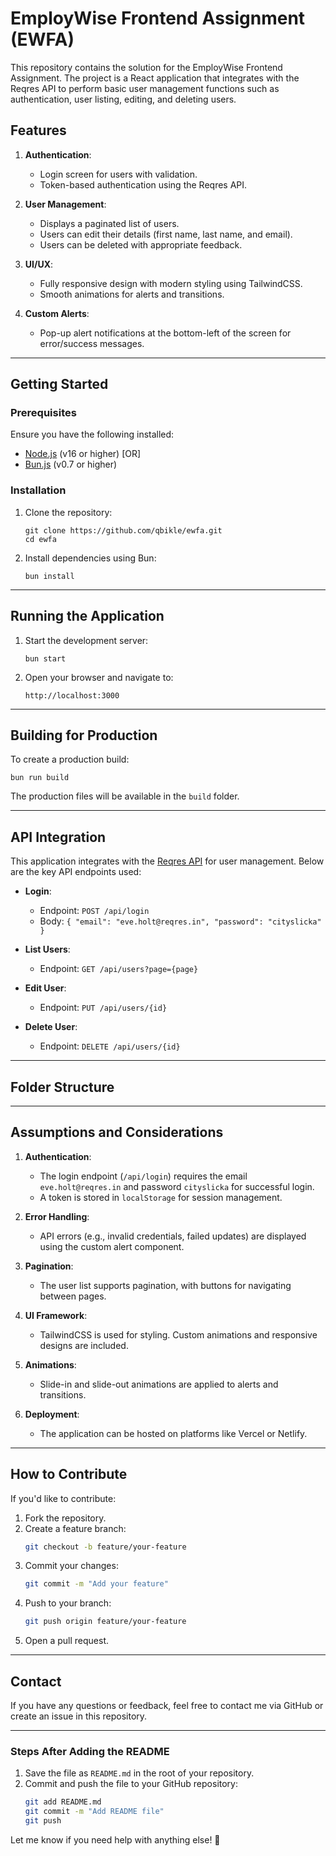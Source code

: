 
# EmployWise Frontend Assignment (EWFA)

This repository contains the solution for the EmployWise Frontend Assignment. The project is a React application that integrates with the Reqres API to perform basic user management functions such as authentication, user listing, editing, and deleting users.

## **Features**

1. **Authentication**:

   - Login screen for users with validation.
   - Token-based authentication using the Reqres API.

2. **User Management**:

   - Displays a paginated list of users.
   - Users can edit their details (first name, last name, and email).
   - Users can be deleted with appropriate feedback.

3. **UI/UX**:

   - Fully responsive design with modern styling using TailwindCSS.
   - Smooth animations for alerts and transitions.

4. **Custom Alerts**:
   - Pop-up alert notifications at the bottom-left of the screen for error/success messages.

---

## **Getting Started**

### **Prerequisites**

Ensure you have the following installed:

- [Node.js](https://nodejs.org/) (v16 or higher) [OR]
- [Bun.js](https://bun.sh/) (v0.7 or higher)

### **Installation**

1. Clone the repository:
   ```
   git clone https://github.com/qbikle/ewfa.git
   cd ewfa
   ```


2. Install dependencies using Bun:
   ```
   bun install
   ```

---

## **Running the Application**

1. Start the development server:

   ```
   bun start
   ```

2. Open your browser and navigate to:
   ```
   http://localhost:3000
   ```

---

## **Building for Production**

To create a production build:

```
bun run build
```

The production files will be available in the `build` folder.

---

## **API Integration**

This application integrates with the [Reqres API](https://reqres.in/) for user management. Below are the key API endpoints used:

- **Login**:

  - Endpoint: `POST /api/login`
  - Body: `{ "email": "eve.holt@reqres.in", "password": "cityslicka" }`

- **List Users**:

  - Endpoint: `GET /api/users?page={page}`

- **Edit User**:

  - Endpoint: `PUT /api/users/{id}`

- **Delete User**:
  - Endpoint: `DELETE /api/users/{id}`

---

## **Folder Structure**

---

## **Assumptions and Considerations**

1. **Authentication**:

   - The login endpoint (`/api/login`) requires the email `eve.holt@reqres.in` and password `cityslicka` for successful login.
   - A token is stored in `localStorage` for session management.

2. **Error Handling**:

   - API errors (e.g., invalid credentials, failed updates) are displayed using the custom alert component.

3. **Pagination**:

   - The user list supports pagination, with buttons for navigating between pages.

4. **UI Framework**:

   - TailwindCSS is used for styling. Custom animations and responsive designs are included.

5. **Animations**:

   - Slide-in and slide-out animations are applied to alerts and transitions.

6. **Deployment**:
   - The application can be hosted on platforms like Vercel or Netlify.

---

## **How to Contribute**

If you'd like to contribute:

1. Fork the repository.
2. Create a feature branch:
   ```bash
   git checkout -b feature/your-feature
   ```
3. Commit your changes:
   ```bash
   git commit -m "Add your feature"
   ```
4. Push to your branch:
   ```bash
   git push origin feature/your-feature
   ```
5. Open a pull request.

---

## **Contact**

If you have any questions or feedback, feel free to contact me via GitHub or create an issue in this repository.



---

### **Steps After Adding the README**

1. Save the file as `README.md` in the root of your repository.
2. Commit and push the file to your GitHub repository:
   ```bash
   git add README.md
   git commit -m "Add README file"
   git push


Let me know if you need help with anything else! 🚀
